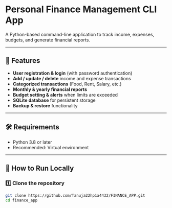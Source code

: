 # Personal Finance Management CLI App

A Python-based command-line application to track income, expenses, budgets, and generate financial reports.

---

## 📌 Features
- **User registration & login** (with password authentication)
- **Add / update / delete** income and expense transactions
- **Categorized transactions** (Food, Rent, Salary, etc.)
- **Monthly & yearly financial reports**
- **Budget setting & alerts** when limits are exceeded
- **SQLite database** for persistent storage
- **Backup & restore** functionality

---

## 🛠 Requirements
- Python 3.8 or later
- Recommended: Virtual environment

---

## 🚀 How to Run Locally

### 1️⃣ Clone the repository
```bash
git clone https://github.com/Tanuja22hp1a4432/FINANCE_APP.git
cd finance_app
